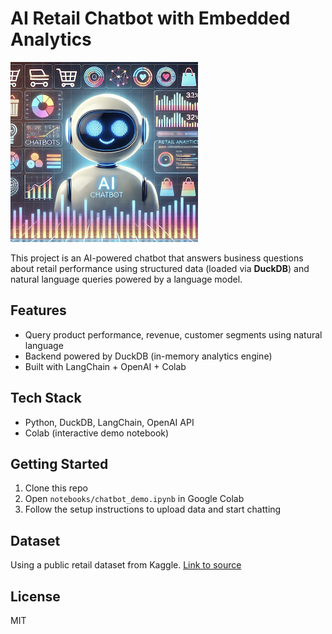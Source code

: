 # AI Retail Chatbot with Embedded Analytics
![Project Banner](./assets/image.png)

This project is an AI-powered chatbot that answers business questions about retail performance using structured data (loaded via **DuckDB**) and natural language queries powered by a language model.

## Features
- Query product performance, revenue, customer segments using natural language
- Backend powered by DuckDB (in-memory analytics engine)
- Built with LangChain + OpenAI + Colab

## Tech Stack
- Python, DuckDB, LangChain, OpenAI API
- Colab (interactive demo notebook)

## Getting Started
1. Clone this repo
2. Open `notebooks/chatbot_demo.ipynb` in Google Colab
3. Follow the setup instructions to upload data and start chatting

## Dataset
Using a public retail dataset from Kaggle. [Link to source](https://www.kaggle.com/datasets/mkechinov/ecommerce-behavior-data-from-multi-category-store)

## License
MIT
